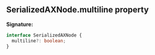 ## SerializedAXNode.multiline property

**Signature:**

```typescript
interface SerializedAXNode {
  multiline?: boolean;
}
```
